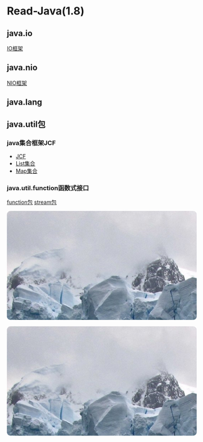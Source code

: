 # Read-Java(1.8)


## java.io
[IO框架](io.md)

## java.nio
[NIO框架](nio.md)


## java.lang


## java.util包
### java集合框架JCF
- [JCF](jcf.md)
- [List集合](jcf-list.md)
- [Map集合](jcf-map.md)
### java.util.function函数式接口
[function包](ju.function.md)
[stream包](ju.stream.md)



![](.README_images/a0b55428.png)

![](.README_images/1cfd0eb7.png)

